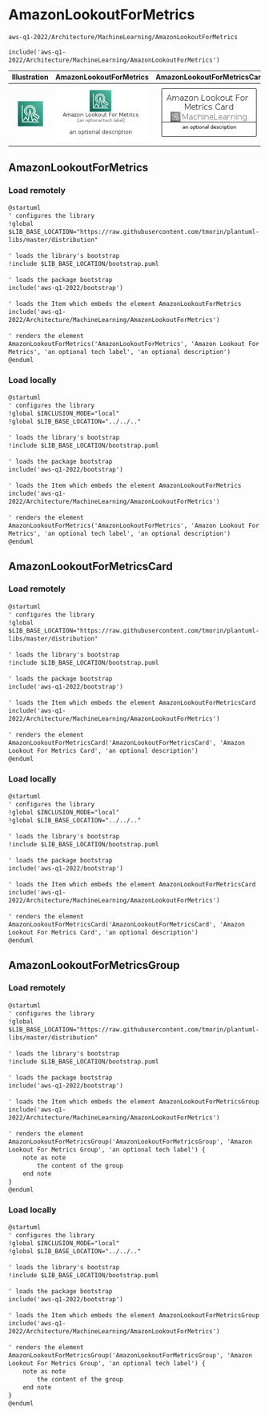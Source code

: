 # AmazonLookoutForMetrics


```text
aws-q1-2022/Architecture/MachineLearning/AmazonLookoutForMetrics
```

```text
include('aws-q1-2022/Architecture/MachineLearning/AmazonLookoutForMetrics')
```



| Illustration | AmazonLookoutForMetrics | AmazonLookoutForMetricsCard | AmazonLookoutForMetricsGroup |
| :---: | :---: | :---: | :---: |
| ![illustration for Illustration](../../../aws-q1-2022/Architecture/MachineLearning/AmazonLookoutForMetrics.png) | ![illustration for AmazonLookoutForMetrics](../../../aws-q1-2022/Architecture/MachineLearning/AmazonLookoutForMetrics.Local.png) | ![illustration for AmazonLookoutForMetricsCard](../../../aws-q1-2022/Architecture/MachineLearning/AmazonLookoutForMetricsCard.Local.png) | ![illustration for AmazonLookoutForMetricsGroup](../../../aws-q1-2022/Architecture/MachineLearning/AmazonLookoutForMetricsGroup.Local.png) |




## AmazonLookoutForMetrics

### Load remotely
```plantuml
@startuml
' configures the library
!global $LIB_BASE_LOCATION="https://raw.githubusercontent.com/tmorin/plantuml-libs/master/distribution"

' loads the library's bootstrap
!include $LIB_BASE_LOCATION/bootstrap.puml

' loads the package bootstrap
include('aws-q1-2022/bootstrap')

' loads the Item which embeds the element AmazonLookoutForMetrics
include('aws-q1-2022/Architecture/MachineLearning/AmazonLookoutForMetrics')

' renders the element
AmazonLookoutForMetrics('AmazonLookoutForMetrics', 'Amazon Lookout For Metrics', 'an optional tech label', 'an optional description')
@enduml
```

### Load locally
```plantuml
@startuml
' configures the library
!global $INCLUSION_MODE="local"
!global $LIB_BASE_LOCATION="../../.."

' loads the library's bootstrap
!include $LIB_BASE_LOCATION/bootstrap.puml

' loads the package bootstrap
include('aws-q1-2022/bootstrap')

' loads the Item which embeds the element AmazonLookoutForMetrics
include('aws-q1-2022/Architecture/MachineLearning/AmazonLookoutForMetrics')

' renders the element
AmazonLookoutForMetrics('AmazonLookoutForMetrics', 'Amazon Lookout For Metrics', 'an optional tech label', 'an optional description')
@enduml
```

## AmazonLookoutForMetricsCard

### Load remotely
```plantuml
@startuml
' configures the library
!global $LIB_BASE_LOCATION="https://raw.githubusercontent.com/tmorin/plantuml-libs/master/distribution"

' loads the library's bootstrap
!include $LIB_BASE_LOCATION/bootstrap.puml

' loads the package bootstrap
include('aws-q1-2022/bootstrap')

' loads the Item which embeds the element AmazonLookoutForMetricsCard
include('aws-q1-2022/Architecture/MachineLearning/AmazonLookoutForMetrics')

' renders the element
AmazonLookoutForMetricsCard('AmazonLookoutForMetricsCard', 'Amazon Lookout For Metrics Card', 'an optional description')
@enduml
```

### Load locally
```plantuml
@startuml
' configures the library
!global $INCLUSION_MODE="local"
!global $LIB_BASE_LOCATION="../../.."

' loads the library's bootstrap
!include $LIB_BASE_LOCATION/bootstrap.puml

' loads the package bootstrap
include('aws-q1-2022/bootstrap')

' loads the Item which embeds the element AmazonLookoutForMetricsCard
include('aws-q1-2022/Architecture/MachineLearning/AmazonLookoutForMetrics')

' renders the element
AmazonLookoutForMetricsCard('AmazonLookoutForMetricsCard', 'Amazon Lookout For Metrics Card', 'an optional description')
@enduml
```

## AmazonLookoutForMetricsGroup

### Load remotely
```plantuml
@startuml
' configures the library
!global $LIB_BASE_LOCATION="https://raw.githubusercontent.com/tmorin/plantuml-libs/master/distribution"

' loads the library's bootstrap
!include $LIB_BASE_LOCATION/bootstrap.puml

' loads the package bootstrap
include('aws-q1-2022/bootstrap')

' loads the Item which embeds the element AmazonLookoutForMetricsGroup
include('aws-q1-2022/Architecture/MachineLearning/AmazonLookoutForMetrics')

' renders the element
AmazonLookoutForMetricsGroup('AmazonLookoutForMetricsGroup', 'Amazon Lookout For Metrics Group', 'an optional tech label') {
    note as note
        the content of the group
    end note
}
@enduml
```

### Load locally
```plantuml
@startuml
' configures the library
!global $INCLUSION_MODE="local"
!global $LIB_BASE_LOCATION="../../.."

' loads the library's bootstrap
!include $LIB_BASE_LOCATION/bootstrap.puml

' loads the package bootstrap
include('aws-q1-2022/bootstrap')

' loads the Item which embeds the element AmazonLookoutForMetricsGroup
include('aws-q1-2022/Architecture/MachineLearning/AmazonLookoutForMetrics')

' renders the element
AmazonLookoutForMetricsGroup('AmazonLookoutForMetricsGroup', 'Amazon Lookout For Metrics Group', 'an optional tech label') {
    note as note
        the content of the group
    end note
}
@enduml
```

